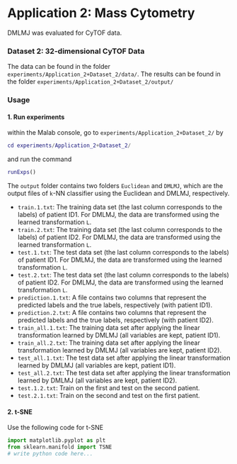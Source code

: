 # Application 2: Mass Cytometry
DMLMJ was evaluated for CyTOF data.
### Dataset 2: 32-dimensional CyTOF Data
The data can be found in the folder ``experiments/Application_2+Dataset_2/data/``.
The results can be found in the folder ``experiments/Application_2+Dataset_2/output/``
### Usage
#### 1. Run experiments
within the Malab console, go to ``experiments/Application_2+Dataset_2/`` by
```matlab
cd experiments/Application_2+Dataset_2/
```
and run the command
```matlab
runExps()
```
The ``output`` folder contains two folders ``Euclidean`` and ``DMLMJ``, which are the output files of `k`-NN classifier using the Euclidean and DMLMJ, respectively. 
- ``train.1.txt``:  The training data set (the last column corresponds to the labels) of patient ID1. For DMLMJ, the data are transformed using the learned transformation ``L``.
- ``train.2.txt``:  The training data set (the last column corresponds to the labels) of patient ID2. For DMLMJ, the data are transformed using the learned transformation ``L``.
- ``test.1.txt``: The test data set (the last column corresponds to the labels) of patient ID1. For DMLMJ, the data are transformed using the learned transformation ``L``.
- ``test.2.txt``: The test data set (the last column corresponds to the labels) of patient ID2. For DMLMJ, the data are transformed using the learned transformation ``L``.
- ``prediction.1.txt``: A file contains two columns that represent the predicted labels and the true labels, respectively (with patient ID1).
- ``prediction.2.txt``: A file contains two columns that represent the predicted labels and the true labels, respectively (with patient ID2).
- ``train_all.1.txt``: The training data set after applying the linear transformation learned by DMLMJ (all variables are kept, patient ID1).
- ``train_all.2.txt``: The training data set after applying the linear transformation learned by DMLMJ (all variables are kept, patient ID2).
- ``test_all.1.txt``: The test data set after applying the linear transformation learned by DMLMJ (all variables are kept, patient ID1).
- ``test_all.2.txt``: The test data set after applying the linear transformation learned by DMLMJ (all variables are kept, patient ID2).
- ``test.1.2.txt``: Train on the first and test on the second patient.
- ``test.2.1.txt``: Train on the second and test on the first patient.
#### 2. t-SNE
Use the following code for t-SNE
```python
import matplotlib.pyplot as plt
from sklearn.manifold import TSNE
# write python code here...
```